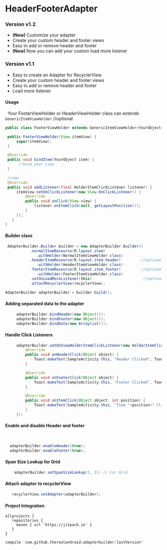 # HeaderFooterAdapter 

### Version v1.2 
- <b> (New) </b> Customize your adapter
- Create your custom header and footer views
- Easy to add or remove header and footer
- <b> (New) </b> Now you can add your custom load more listener 

### Version v1.1 
- Easy to create an Adapter for RecyclerView
- Create your custom header and footer views
- Easy to add or remove header and footer
- Load more listener

#### Usage

   Your FooterViewHolder or HeaderViewHolder class can extends `GenericItemViewHolder` //optional

   ```java
  public class FooterViewHolder extends GenericItemViewHolder<YourObject> {

    public FooterViewHolder(View itemView) {
        super(itemView);
    }

    @Override
    public void bindItem(YourObject item) {
         //bind your view
    }

    //new
    @Override
    public void addListener(final HolderItemClickListener listener) {
        itemView.setOnClickListener(new View.OnClickListener() {
            @Override
            public void onClick(View view) {
                listener.onItemClick(null, getLayoutPosition());
            }
        });
    }
 }
 ```
 
 #### Builder class
 
  ```java
  AdapterBuilder.Builder builder = new AdapterBuilder.Builder()
             .normalItemResource(R.layout.item)
                .withHolder(NormalItemViewHolder.class)
             .headerItemResource(R.layout.item_header)         //optional
                .withHolder(HeaderItemViewHolder.class)
             .footerItemResource(R.layout.item_footer)         //optional
                .withHolder(FooterItemViewHolder.class)
             .setOnLoadMoreListener(this)                       //optional
             .attachRecyclerView(recyclerView);

  AdapterBuilder adapterBuilder = builder.build();
 ```
   
#### Adding separated data to the adapter
```java
     adapterBuilder.bindHeader(new Object());
     adapterBuilder.bindFooter(new Object());
     adapterBuilder.bindData(new Arraylist());
```

#### Handle Click Listeners

```java
     adapterBuilder.setOnViewHolderItemClickListener(new HolderItemClickListener() {
         @Override
         public void onHeaderClick(Object object) {
             Toast.makeText(SampleActivity.this, "Header Clicked", Toast.LENGTH_SHORT).show();
         }

         @Override
         public void onFooterClick(Object object) {
             Toast.makeText(SampleActivity.this, "Footer Clicked", Toast.LENGTH_SHORT).show();
         }

         @Override
         public void onItemClick(Object object, int position) {
             Toast.makeText(SampleActivity.this, "Item "+position+" Clicked", Toast.LENGTH_SHORT).show();
         }
     });
```
        
#### Enable and disable Header and footer
      
 ```java
   adapterBuilder.enableHeader(true);
   adapterBuilder.enableFooter(true);
 ```
 
#### Span Size Lookup for Grid

 ```java
    adapterBuilder.setSpanSizeLookup(1, 2); // For Grid
 ``` 
  
#### Attach adapter to recyclerView

 ```java
    recyclerView.setAdapter(adapterBuilder);
 ``` 
 #### Project Integration

 ```  
 allprojects {
    repositories {
      maven { url 'https://jitpack.io' }
    }
 }
	
 compile 'com.github.therealandroid:adapterbuilder:lastVersion'
 
